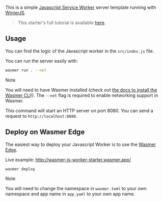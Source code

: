 This is a simple [Javascript Service Worker](https://python.org/) server template running with [WinterJS](https://github.com/wasmerio/winterjs).

> This starter's full tutorial is available [here](https://docs.wasmer.io/edge/quickstart/js-wintercg).

## Usage

You can find the logic of the Javascript worker in the `src/index.js` file.

You can run the server easily with:

```bash
wasmer run . --net
```

> [!NOTE]
> You will need to have Wasmer installed (check out [the docs to install the Wasmer CLI](https://docs.wasmer.io/install)!). 
> The `--net` flag is required to enable networking support in Wasmer.

This command will start an HTTP server on port 8080. You can send a request to `http://localhost:8080`.

## Deploy on Wasmer Edge

The easiest way to deploy your Javascript Worker is to use the [Wasmer Edge](https://wasmer.io/products/edge).

Live example: http://wasmer-js-worker-starter.wasmer.app/

```bash
wasmer deploy
```

> [!NOTE]
> You will need to change the namespace in `wasmer.toml` to your own namespace and app name in `app.yaml` to your own app name.
